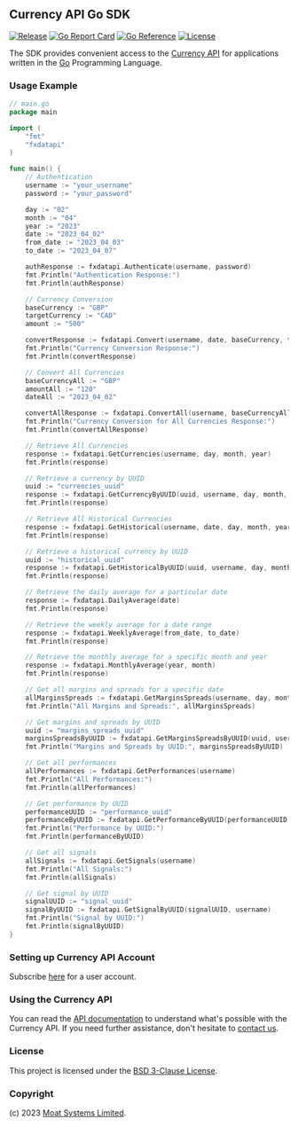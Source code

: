 ## Currency API Go SDK

[![Release](https://img.shields.io/github/release/moatsystems/fxdatapi.svg)](https://github.com/moatsystems/fxdatapi/releases/latest)
[![Go Report Card](https://goreportcard.com/badge/github.com/moatsystems/fxdatapi)](https://goreportcard.com/report/github.com/moatsystems/fxdatapi)
[![Go Reference](https://pkg.go.dev/badge/github.com/moatsystems/fxdatapi.svg)](https://pkg.go.dev/github.com/moatsystems/fxdatapi)
[![License](https://img.shields.io/github/license/moatsystems/fxdatapi)](/LICENSE)

The SDK provides convenient access to the [Currency API](https://moatsystems.com/currency-api/) for applications written in the [Go](https://go.dev/) Programming Language.

### Usage Example

```go
// main.go
package main

import (
	"fmt"
	"fxdatapi"
)

func main() {
	// Authentication
	username := "your_username"
	password := "your_password"

	day := "02"
	month := "04"
	year := "2023"
	date := "2023_04_02"
	from_date := "2023_04_03"
	to_date := "2023_04_07"

	authResponse := fxdatapi.Authenticate(username, password)
	fmt.Println("Authentication Response:")
	fmt.Println(authResponse)

	// Currency Conversion
	baseCurrency := "GBP"
	targetCurrency := "CAD"
	amount := "500"

	convertResponse := fxdatapi.Convert(username, date, baseCurrency, targetCurrency, amount)
	fmt.Println("Currency Conversion Response:")
	fmt.Println(convertResponse)

	// Convert All Currencies
	baseCurrencyAll := "GBP"
	amountAll := "120"
	dateAll := "2023_04_02"

	convertAllResponse := fxdatapi.ConvertAll(username, baseCurrencyAll, amountAll, dateAll)
	fmt.Println("Currency Conversion for All Currencies Response:")
	fmt.Println(convertAllResponse)

	// Retrieve All Currencies
	response := fxdatapi.GetCurrencies(username, day, month, year)
	fmt.Println(response)

	// Retrieve a currency by UUID
	uuid := "currencies_uuid"
	response := fxdatapi.GetCurrencyByUUID(uuid, username, day, month, year)
	fmt.Println(response)

	// Retrieve All Historical Currencies
	response := fxdatapi.GetHistorical(username, date, day, month, year)
	fmt.Println(response)

	// Retrieve a historical currency by UUID
	uuid := "historical_uuid"
	response := fxdatapi.GetHistoricalByUUID(uuid, username, day, month, year, date)
	fmt.Println(response)

	// Retrieve the daily average for a particular date
	response := fxdatapi.DailyAverage(date)
	fmt.Println(response)

	// Retrieve the weekly average for a date range
	response := fxdatapi.WeeklyAverage(from_date, to_date)
	fmt.Println(response)

	// Retrieve the monthly average for a specific month and year
	response := fxdatapi.MonthlyAverage(year, month)
	fmt.Println(response)

	// Get all margins and spreads for a specific date
	allMarginsSpreads := fxdatapi.GetMarginsSpreads(username, day, month, year)
	fmt.Println("All Margins and Spreads:", allMarginsSpreads)

	// Get margins and spreads by UUID
	uuid := "margins_spreads_uuid"
	marginsSpreadsByUUID := fxdatapi.GetMarginsSpreadsByUUID(uuid, username, day, month, year)
	fmt.Println("Margins and Spreads by UUID:", marginsSpreadsByUUID)

	// Get all performances
	allPerformances := fxdatapi.GetPerformances(username)
	fmt.Println("All Performances:")
	fmt.Println(allPerformances)

	// Get performance by UUID
	performanceUUID := "performance_uuid"
	performanceByUUID := fxdatapi.GetPerformanceByUUID(performanceUUID, username)
	fmt.Println("Performance by UUID:")
	fmt.Println(performanceByUUID)

	// Get all signals
	allSignals := fxdatapi.GetSignals(username)
	fmt.Println("All Signals:")
	fmt.Println(allSignals)

	// Get signal by UUID
	signalUUID := "signal_uuid"
	signalByUUID := fxdatapi.GetSignalByUUID(signalUUID, username)
	fmt.Println("Signal by UUID:")
	fmt.Println(signalByUUID)
}
```

### Setting up Currency API Account

Subscribe [here](https://moatsystems.com/currency-api/) for a user account.

### Using the Currency API

You can read the [API documentation](https://docs.fxdatapi.com/) to understand what's possible with the Currency API. If you need further assistance, don't hesitate to [contact us](https://moatsystems.com/contact/).

### License

This project is licensed under the [BSD 3-Clause License](./LICENSE).

### Copyright

(c) 2023 [Moat Systems Limited](https://moatsystems.com).